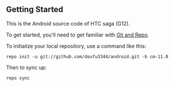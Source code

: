 Getting Started
---------------

This is the Android source code of HTC saga (G12).

To get started, you'll need to get
familiar with [Git and Repo](http://source.android.com/download/using-repo).

To initialize your local repository, use a command like this:

    repo init -u git://github.com/doufu3344/android.git -b cm-11.0

Then to sync up:

    repo sync
